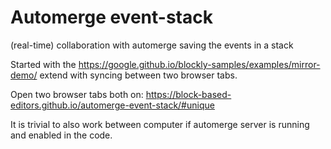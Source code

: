 # Automerge event-stack
(real-time) collaboration with automerge saving the events in a stack

Started with the https://google.github.io/blockly-samples/examples/mirror-demo/
extend with syncing between two browser tabs. 

Open two browser tabs both on:
https://block-based-editors.github.io/automerge-event-stack/#unique

It is trivial to also work between computer if automerge server is running and enabled in the code.
